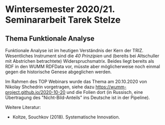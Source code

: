 # Wintersemester 2020/21. Seminararbeit Tarek Stelze

## Thema Funktionale Analyse 

Funktionale Analyse ist im heutigen Verständnis der Kern der TRIZ.
Wesentliches Instrument sind die _40 Prinzipien_ und (bereits bei Altschuller
mit Abstrichen betrachtete) Widerspruchsmatrix. Beides liegt bereits als RDF
in den WUMM RDFData vor, müsste aber möglicherweise noch einmal gegen die
historische Genese abgeglichen werden.

Im Rahmen des TOP Webinars wurde das Thema am 20.10.2020 von Nikolay Shchedrin
vorgetragen, siehe dazu <https://wumm-project.github.io/2020-10-20> und die
Folien dort (in Russisch, eine Übertragung des "Nicht-Bild-Anteils" ins
Deutsche ist in der Pipeline).

Weitere Literatur:
* Koltze, Souchkov (2018). Systematische Innovation. 